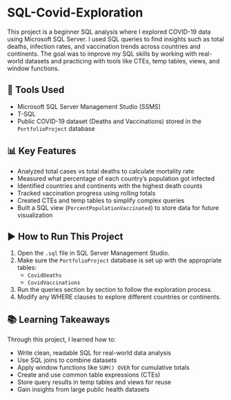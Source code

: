 # SQL-Covid-Exploration

This project is a beginner SQL analysis where I explored COVID-19 data using Microsoft SQL Server. I used SQL queries to find insights such as total deaths, infection rates, and vaccination trends across countries and continents. The goal was to improve my SQL skills by working with real-world datasets and practicing with tools like CTEs, temp tables, views, and window functions.

## 🔧 Tools Used

- Microsoft SQL Server Management Studio (SSMS)
- T-SQL
- Public COVID-19 dataset (Deaths and Vaccinations) stored in the `PortfolioProject` database

## 📊 Key Features

- Analyzed total cases vs total deaths to calculate mortality rate
- Measured what percentage of each country’s population got infected
- Identified countries and continents with the highest death counts
- Tracked vaccination progress using rolling totals
- Created CTEs and temp tables to simplify complex queries
- Built a SQL view (`PercentPopulationVaccinated`) to store data for future visualization

## ▶️ How to Run This Project

1. Open the `.sql` file in SQL Server Management Studio.
2. Make sure the `PortfolioProject` database is set up with the appropriate tables:
   - `CovidDeaths`
   - `CovidVaccinations`
3. Run the queries section by section to follow the exploration process.
4. Modify any WHERE clauses to explore different countries or continents.

## 📚 Learning Takeaways

Through this project, I learned how to:

- Write clean, readable SQL for real-world data analysis
- Use SQL joins to combine datasets
- Apply window functions like `SUM() OVER` for cumulative totals
- Create and use common table expressions (CTEs)
- Store query results in temp tables and views for reuse
- Gain insights from large public health datasets
